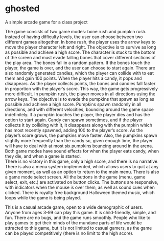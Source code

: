 # ghosted
A simple arcade game for a class project

The game consists of two game modes: bone rush and pumpkin rush. Instead of having difficulty levels, the user can choose between two different games altogether. 
In bone rush, the player uses the arrow keys to move the player character left and right. The objective is to survive as long as possible and achieve a high score. The character is stuck to the bottom of the screen and must evade falling bones that cover different sections of the play area. The bones fall in a random pattern. If the bones touch the player, the game is over, and the user can choose to start again. There are also randomly generated candies, which the player can collide with to eat them and gain 100 points. When the player hits a candy, it pops and disappears. As the player collects points, the bones and candies fall faster in proportion with the player’s score. This way, the game gets progressively more difficult. 
In pumpkin rush, the player moves in all directions using the arrow keys. The objective is to evade the pumpkins that spawn as long as possible and achieve a high score. Pumpkins spawn randomly in all directions, and with different velocities, bouncing around the game space indefinitely. If a pumpkin touches the player, the player dies and has the option to start again. Candy can spawn sometimes, and if the player collects it by colliding with it, it disappears along with the pumpkin which has most recently spawned, adding 100 to the player’s score. As the player’s score grows, the pumpkins move faster. Also, the pumpkins spawn slightly more frequently than the candy so, given enough time, the player will have to deal with at most six pumpkins bouncing around in the arena.
Both game modes have sound effects for when the player eats candy, when they die, and when a game is started.  
There is no victory in this game, only a high score, and there is no narrative.
There is also a menu system implemented, which allows users to quit at any given moment, as well as an option to return to the main menu. There is also a game mode select screen. All the buttons in the game (menu, game select, exit, etc.)  are activated on button clicks. The buttons are responsive, with indicators when the mouse is over them, as well as sound cues when clicked. There is royalty free background Halloween themed music, which loops while the game is being played. 

This is a casual arcade game, open to a wide demographic of users. Anyone from ages 3-99 can play this game. It is child-friendly, simple, and fun. There are no bugs, and the game runs smoothly. People who like to play games to get their minds of the mundane parts of life would be attracted to this game, but it is not limited to casual gamers, as the game can be played competitively (there is no limit to the high score). 

